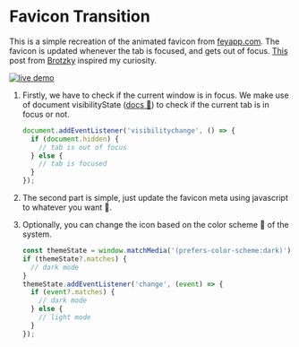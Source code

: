 # Favicon Transition

This is a simple recreation of the animated favicon from [feyapp.com](https://www.feyapp.com/). The favicon is updated whenever the tab is focused, and gets out of focus. [This](https://x.com/brotzky_/status/1766153313303818477?s=20) post from [Brotzky](https://twitter.com/brotzky_) inspired my curiosity.

[![live demo](https://img.shields.io/badge/live%20demo-000000?logo=vercel&logoColor=white)](https://favicon-transition.vercel.app/)

1. Firstly, we have to check if the current window is in focus. We make use of document visibilityState ([docs 📑](https://developer.mozilla.org/en-US/docs/Web/API/Document/visibilityState)) to check if the current tab is in focus or not.

   ```js
   document.addEventListener('visibilitychange', () => {
     if (document.hidden) {
       // tab is out of focus
     } else {
       // tab is focused
     }
   });
   ```

2. The second part is simple, just update the favicon meta using javascript to whatever you want 🥳.

3. Optionally, you can change the icon based on the color scheme 🎨 of the system.

   ```js
   const themeState = window.matchMedia('(prefers-color-scheme:dark)');
   if (themeState?.matches) {
     // dark mode
   }
   themeState.addEventListener('change', (event) => {
     if (event?.matches) {
       // dark mode
     } else {
       // light mode
     }
   });
   ```

